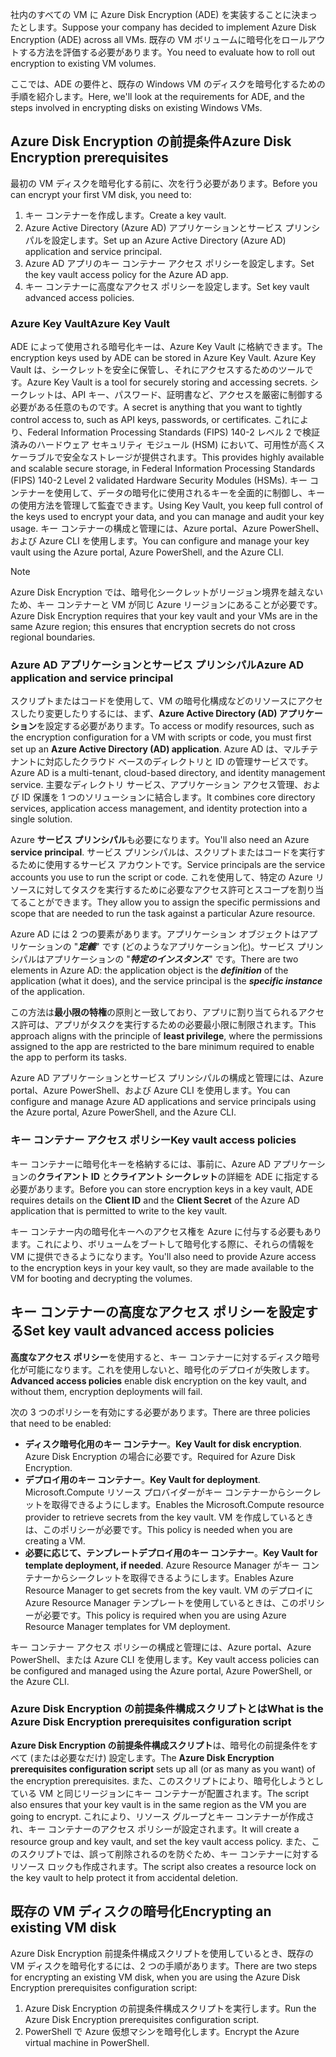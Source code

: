 <span data-ttu-id="a430f-101">社内のすべての VM に Azure Disk Encryption (ADE) を実装することに決まったとします。</span><span class="sxs-lookup"><span data-stu-id="a430f-101">Suppose your company has decided to implement Azure Disk Encryption (ADE) across all VMs.</span></span> <span data-ttu-id="a430f-102">既存の VM ボリュームに暗号化をロールアウトする方法を評価する必要があります。</span><span class="sxs-lookup"><span data-stu-id="a430f-102">You need to evaluate how to roll out encryption to existing VM volumes.</span></span>

<span data-ttu-id="a430f-103">ここでは、ADE の要件と、既存の Windows VM のディスクを暗号化するための手順を紹介します。</span><span class="sxs-lookup"><span data-stu-id="a430f-103">Here, we'll look at the requirements for ADE, and the steps involved in encrypting disks on existing Windows VMs.</span></span>

## <a name="azure-disk-encryption-prerequisites"></a><span data-ttu-id="a430f-104">Azure Disk Encryption の前提条件</span><span class="sxs-lookup"><span data-stu-id="a430f-104">Azure Disk Encryption prerequisites</span></span>

<span data-ttu-id="a430f-105">最初の VM ディスクを暗号化する前に、次を行う必要があります。</span><span class="sxs-lookup"><span data-stu-id="a430f-105">Before you can encrypt your first VM disk, you need to:</span></span>

1. <span data-ttu-id="a430f-106">キー コンテナーを作成します。</span><span class="sxs-lookup"><span data-stu-id="a430f-106">Create a key vault.</span></span>
1. <span data-ttu-id="a430f-107">Azure Active Directory (Azure AD) アプリケーションとサービス プリンシパルを設定します。</span><span class="sxs-lookup"><span data-stu-id="a430f-107">Set up an Azure Active Directory (Azure AD) application and service principal.</span></span>
1. <span data-ttu-id="a430f-108">Azure AD アプリのキー コンテナー アクセス ポリシーを設定します。</span><span class="sxs-lookup"><span data-stu-id="a430f-108">Set the key vault access policy for the Azure AD app.</span></span>
1. <span data-ttu-id="a430f-109">キー コンテナーに高度なアクセス ポリシーを設定します。</span><span class="sxs-lookup"><span data-stu-id="a430f-109">Set key vault advanced access policies.</span></span>

### <a name="azure-key-vault"></a><span data-ttu-id="a430f-110">Azure Key Vault</span><span class="sxs-lookup"><span data-stu-id="a430f-110">Azure Key Vault</span></span>

<span data-ttu-id="a430f-111">ADE によって使用される暗号化キーは、Azure Key Vault に格納できます。</span><span class="sxs-lookup"><span data-stu-id="a430f-111">The encryption keys used by ADE can be stored in Azure Key Vault.</span></span> <span data-ttu-id="a430f-112">Azure Key Vault は、シークレットを安全に保管し、それにアクセスするためのツールです。</span><span class="sxs-lookup"><span data-stu-id="a430f-112">Azure Key Vault is a tool for securely storing and accessing secrets.</span></span> <span data-ttu-id="a430f-113">シークレットは、API キー、パスワード、証明書など、アクセスを厳密に制御する必要がある任意のものです。</span><span class="sxs-lookup"><span data-stu-id="a430f-113">A secret is anything that you want to tightly control access to, such as API keys, passwords, or certificates.</span></span> <span data-ttu-id="a430f-114">これにより、Federal Information Processing Standards (FIPS) 140-2 レベル 2 で検証済みのハードウェア セキュリティ モジュール (HSM) において、可用性が高くスケーラブルで安全なストレージが提供されます。</span><span class="sxs-lookup"><span data-stu-id="a430f-114">This provides highly available and scalable secure storage, in Federal Information Processing Standards (FIPS) 140-2 Level 2 validated Hardware Security Modules (HSMs).</span></span> <span data-ttu-id="a430f-115">キー コンテナーを使用して、データの暗号化に使用されるキーを全面的に制御し、キーの使用方法を管理して監査できます。</span><span class="sxs-lookup"><span data-stu-id="a430f-115">Using Key Vault, you keep full control of the keys used to encrypt your data, and you can manage and audit your key usage.</span></span> <span data-ttu-id="a430f-116">キー コンテナーの構成と管理には、Azure portal、Azure PowerShell、および Azure CLI を使用します。</span><span class="sxs-lookup"><span data-stu-id="a430f-116">You can configure and manage your key vault using the Azure portal, Azure PowerShell, and the Azure CLI.</span></span>

>[!NOTE]
> <span data-ttu-id="a430f-117">Azure Disk Encryption では、暗号化シークレットがリージョン境界を越えないため、キー コンテナーと VM が同じ Azure リージョンにあることが必要です。</span><span class="sxs-lookup"><span data-stu-id="a430f-117">Azure Disk Encryption requires that your key vault and your VMs are in the same Azure region; this ensures that encryption secrets do not cross regional boundaries.</span></span>

### <a name="azure-ad-application-and-service-principal"></a><span data-ttu-id="a430f-118">Azure AD アプリケーションとサービス プリンシパル</span><span class="sxs-lookup"><span data-stu-id="a430f-118">Azure AD application and service principal</span></span>

<span data-ttu-id="a430f-119">スクリプトまたはコードを使用して、VM の暗号化構成などのリソースにアクセスしたり変更したりするには、まず、**Azure Active Directory (AD) アプリケーション**を設定する必要があります。</span><span class="sxs-lookup"><span data-stu-id="a430f-119">To access or modify resources, such as the encryption configuration for a VM with scripts or code, you must first set up an **Azure Active Directory (AD) application**.</span></span> <span data-ttu-id="a430f-120">Azure AD は、マルチテナントに対応したクラウド ベースのディレクトリと ID の管理サービスです。</span><span class="sxs-lookup"><span data-stu-id="a430f-120">Azure AD is a multi-tenant, cloud-based directory, and identity management service.</span></span> <span data-ttu-id="a430f-121">主要なディレクトリ サービス、アプリケーション アクセス管理、および ID 保護を 1 つのソリューションに結合します。</span><span class="sxs-lookup"><span data-stu-id="a430f-121">It combines core directory services, application access management, and identity protection into a single solution.</span></span>

<span data-ttu-id="a430f-122">Azure **サービス プリンシパル**も必要になります。</span><span class="sxs-lookup"><span data-stu-id="a430f-122">You'll also need an Azure **service principal**.</span></span> <span data-ttu-id="a430f-123">サービス プリンシパルは、スクリプトまたはコードを実行するために使用するサービス アカウントです。</span><span class="sxs-lookup"><span data-stu-id="a430f-123">Service principals are the service accounts you use to run the script or code.</span></span> <span data-ttu-id="a430f-124">これを使用して、特定の Azure リソースに対してタスクを実行するために必要なアクセス許可とスコープを割り当てることができます。</span><span class="sxs-lookup"><span data-stu-id="a430f-124">They allow you to assign the specific permissions and scope that are needed to run the task against a particular Azure resource.</span></span>

<span data-ttu-id="a430f-125">Azure AD には 2 つの要素があります。アプリケーション オブジェクトはアプリケーションの "**_定義_**" です (どのようなアプリケーション化)。サービス プリンシパルはアプリケーションの "**_特定のインスタンス_**" です。</span><span class="sxs-lookup"><span data-stu-id="a430f-125">There are two elements in Azure AD: the application object is the **_definition_** of the application (what it does), and the service principal is the **_specific instance_** of the application.</span></span>

<span data-ttu-id="a430f-126">この方法は**最小限の特権**の原則と一致しており、アプリに割り当てられるアクセス許可は、アプリがタスクを実行するための必要最小限に制限されます。</span><span class="sxs-lookup"><span data-stu-id="a430f-126">This approach aligns with the principle of **least privilege**, where the permissions assigned to the app are restricted to the bare minimum required to enable the app to perform its tasks.</span></span>

<span data-ttu-id="a430f-127">Azure AD アプリケーションとサービス プリンシパルの構成と管理には、Azure portal、Azure PowerShell、および Azure CLI を使用します。</span><span class="sxs-lookup"><span data-stu-id="a430f-127">You can configure and manage Azure AD applications and service principals using the Azure portal, Azure PowerShell, and the Azure CLI.</span></span>

### <a name="key-vault-access-policies"></a><span data-ttu-id="a430f-128">キー コンテナー アクセス ポリシー</span><span class="sxs-lookup"><span data-stu-id="a430f-128">Key vault access policies</span></span>

<span data-ttu-id="a430f-129">キー コンテナーに暗号化キーを格納するには、事前に、Azure AD アプリケーションの**クライアント ID** と**クライアント シークレット**の詳細を ADE に指定する必要があります。</span><span class="sxs-lookup"><span data-stu-id="a430f-129">Before you can store encryption keys in a key vault, ADE requires details on the **Client ID** and the **Client Secret** of the Azure AD application that is permitted to write to the key vault.</span></span>

<span data-ttu-id="a430f-130">キー コンテナー内の暗号化キーへのアクセス権を Azure に付与する必要もあります。これにより、ボリュームをブートして暗号化する際に、それらの情報を VM に提供できるようになります。</span><span class="sxs-lookup"><span data-stu-id="a430f-130">You'll also need to provide Azure access to the encryption keys in your key vault, so they are made available to the VM for booting and decrypting the volumes.</span></span>

## <a name="set-key-vault-advanced-access-policies"></a><span data-ttu-id="a430f-131">キー コンテナーの高度なアクセス ポリシーを設定する</span><span class="sxs-lookup"><span data-stu-id="a430f-131">Set key vault advanced access policies</span></span>

<span data-ttu-id="a430f-132">**高度なアクセス ポリシー**を使用すると、キー コンテナーに対するディスク暗号化が可能になります。これを使用しないと、暗号化のデプロイが失敗します。</span><span class="sxs-lookup"><span data-stu-id="a430f-132">**Advanced access policies** enable disk encryption on the key vault, and without them, encryption deployments will fail.</span></span> 

<span data-ttu-id="a430f-133">次の 3 つのポリシーを有効にする必要があります。</span><span class="sxs-lookup"><span data-stu-id="a430f-133">There are three policies that need to be enabled:</span></span>

- <span data-ttu-id="a430f-134">**ディスク暗号化用のキー コンテナー**。</span><span class="sxs-lookup"><span data-stu-id="a430f-134">**Key Vault for disk encryption**.</span></span> <span data-ttu-id="a430f-135">Azure Disk Encryption の場合に必要です。</span><span class="sxs-lookup"><span data-stu-id="a430f-135">Required for Azure Disk Encryption.</span></span>
- <span data-ttu-id="a430f-136">**デプロイ用のキー コンテナー**。</span><span class="sxs-lookup"><span data-stu-id="a430f-136">**Key Vault for deployment**.</span></span> <span data-ttu-id="a430f-137">Microsoft.Compute リソース プロバイダーがキー コンテナーからシークレットを取得できるようにします。</span><span class="sxs-lookup"><span data-stu-id="a430f-137">Enables the Microsoft.Compute resource provider to retrieve secrets from the key vault.</span></span> <span data-ttu-id="a430f-138">VM を作成しているときは、このポリシーが必要です。</span><span class="sxs-lookup"><span data-stu-id="a430f-138">This policy is needed when you are creating a VM.</span></span>
- <span data-ttu-id="a430f-139">**必要に応じて、テンプレートデプロイ用のキー コンテナー**。</span><span class="sxs-lookup"><span data-stu-id="a430f-139">**Key Vault for template deployment, if needed**.</span></span> <span data-ttu-id="a430f-140">Azure Resource Manager がキー コンテナーからシークレットを取得できるようにします。</span><span class="sxs-lookup"><span data-stu-id="a430f-140">Enables Azure Resource Manager to get secrets from the key vault.</span></span> <span data-ttu-id="a430f-141">VM のデプロイに Azure Resource Manager テンプレートを使用しているときは、このポリシーが必要です。</span><span class="sxs-lookup"><span data-stu-id="a430f-141">This policy is required when you are using Azure Resource Manager templates for VM deployment.</span></span>

<span data-ttu-id="a430f-142">キー コンテナー アクセス ポリシーの構成と管理には、Azure portal、Azure PowerShell、または Azure CLI を使用します。</span><span class="sxs-lookup"><span data-stu-id="a430f-142">Key vault access policies can be configured and managed using the Azure portal, Azure PowerShell, or the Azure CLI.</span></span>

### <a name="what-is-the-azure-disk-encryption-prerequisites-configuration-script"></a><span data-ttu-id="a430f-143">Azure Disk Encryption の前提条件構成スクリプトとは</span><span class="sxs-lookup"><span data-stu-id="a430f-143">What is the Azure Disk Encryption prerequisites configuration script</span></span>

<span data-ttu-id="a430f-144">**Azure Disk Encryption の前提条件構成スクリプト**は、暗号化の前提条件をすべて (または必要なだけ) 設定します。</span><span class="sxs-lookup"><span data-stu-id="a430f-144">The **Azure Disk Encryption prerequisites configuration script** sets up all (or as many as you want) of the encryption prerequisites.</span></span> <span data-ttu-id="a430f-145">また、このスクリプトにより、暗号化しようとしている VM と同じリージョンにキー コンテナーが配置されます。</span><span class="sxs-lookup"><span data-stu-id="a430f-145">The script also ensures that your key vault is in the same region as the VM you are going to encrypt.</span></span> <span data-ttu-id="a430f-146">これにより、リソース グループとキー コンテナーが作成され、キー コンテナーのアクセス ポリシーが設定されます。</span><span class="sxs-lookup"><span data-stu-id="a430f-146">It will create a resource group and key vault, and set the key vault access policy.</span></span> <span data-ttu-id="a430f-147">また、このスクリプトでは、誤って削除されるのを防ぐため、キー コンテナーに対するリソース ロックも作成されます。</span><span class="sxs-lookup"><span data-stu-id="a430f-147">The script also creates a resource lock on the key vault to help protect it from accidental deletion.</span></span>

## <a name="encrypting-an-existing-vm-disk"></a><span data-ttu-id="a430f-148">既存の VM ディスクの暗号化</span><span class="sxs-lookup"><span data-stu-id="a430f-148">Encrypting an existing VM disk</span></span>

<span data-ttu-id="a430f-149">Azure Disk Encryption 前提条件構成スクリプトを使用しているとき、既存の VM ディスクを暗号化するには、2 つの手順があります。</span><span class="sxs-lookup"><span data-stu-id="a430f-149">There are two steps for encrypting an existing VM disk, when you are using the Azure Disk Encryption prerequisites configuration script:</span></span>

1. <span data-ttu-id="a430f-150">Azure Disk Encryption の前提条件構成スクリプトを実行します。</span><span class="sxs-lookup"><span data-stu-id="a430f-150">Run the Azure Disk Encryption prerequisites configuration script.</span></span>
1. <span data-ttu-id="a430f-151">PowerShell で Azure 仮想マシンを暗号化します。</span><span class="sxs-lookup"><span data-stu-id="a430f-151">Encrypt the Azure virtual machine in PowerShell.</span></span>
